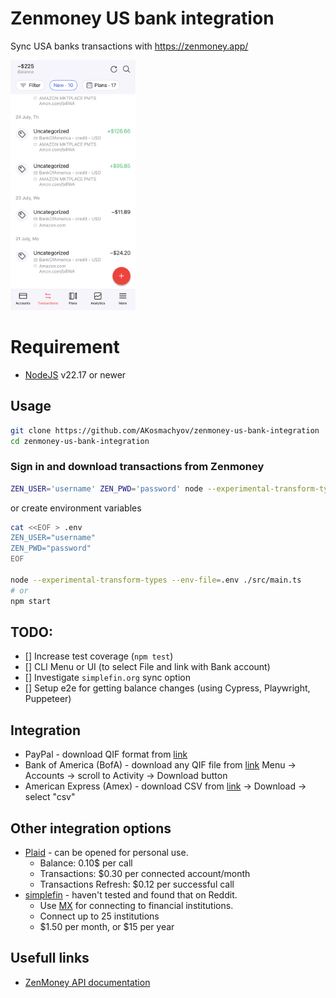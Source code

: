 # Zenmoney US bank integration

Sync USA banks transactions with https://zenmoney.app/

<img src="./media/Zenmoney.png" height="400px">

# Requirement
- [NodeJS](https://nodejs.org/en) v22.17 or newer

## Usage

```bash
git clone https://github.com/AKosmachyov/zenmoney-us-bank-integration
cd zenmoney-us-bank-integration
```

### Sign in and download transactions from Zenmoney

```bash
ZEN_USER='username' ZEN_PWD='password' node --experimental-transform-types ./src/main.ts
```

or create environment variables

```bash
cat <<EOF > .env
ZEN_USER="username"
ZEN_PWD="password"
EOF

node --experimental-transform-types --env-file=.env ./src/main.ts
# or
npm start
```

## TODO:
- [] Increase test coverage (`npm test`)
- [] CLI Menu or UI (to select File and link with Bank account)
- [] Investigate `simplefin.org` sync option
- [] Setup e2e for getting balance changes (using Cypress, Playwright, Puppeteer)

## Integration

- PayPal - download QIF format from [link](https://www.paypal.com/reports/dlog)
- Bank of America (BofA) - download any QIF file from [link](https://www.bankofamerica.com) Menu -> Accounts -> scroll to Activity -> Download button
- American Express (Amex) - download CSV from [link](https://global.americanexpress.com/activity) -> Download -> select "csv"

## Other integration options
- [Plaid](https://plaid.com) - can be opened for personal use.
  - Balance: 0.10$ per call
  - Transactions: $0.30 per connected account/month
  - Transactions Refresh: $0.12 per successful call
- [simplefin](https://beta-bridge.simplefin.org) - haven't tested and found that on Reddit.
  - Use [MX](https://www.mx.com/) for connecting to financial institutions.
  - Connect up to 25 institutions
  - $1.50 per month, or $15 per year

## Usefull links
- [ZenMoney API documentation](https://github.com/zenmoney/ZenPlugins/wiki/ZenMoney-API)
